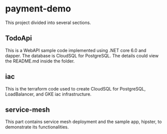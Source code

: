 # payment-demo
This project divided into several sections. 

## TodoApi
This is a WebAPI sample code implemented using .NET core 6.0 and dapper. The database is CloudSQL for PostgreSQL.
The details could view the README.md inside the folder.

## iac
This is the terraform code used to create CloudSQL for PostgreSQL, LoadBalancer, and GKE iac infrastructure. 

## service-mesh
This part contains service mesh deployment and the sample app, hipster, to demonstrate its functionalities.